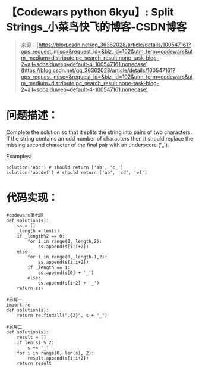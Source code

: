 <!--yml
category: codewars
date: 2022-08-13 11:51:47
-->

# 【Codewars python 6kyu】: Split Strings_小菜鸟快飞的博客-CSDN博客

> 来源：[https://blog.csdn.net/qq_36362028/article/details/100547161?ops_request_misc=&request_id=&biz_id=102&utm_term=codewars&utm_medium=distribute.pc_search_result.none-task-blog-2~all~sobaiduweb~default-4-100547161.nonecase](https://blog.csdn.net/qq_36362028/article/details/100547161?ops_request_misc=&request_id=&biz_id=102&utm_term=codewars&utm_medium=distribute.pc_search_result.none-task-blog-2~all~sobaiduweb~default-4-100547161.nonecase)

# 问题描述：

Complete the solution so that it splits the string into pairs of two characters. If the string contains an odd number of characters then it should replace the missing second character of the final pair with an underscore ('_').

Examples:

```
solution('abc') # should return ['ab', 'c_']
solution('abcdef') # should return ['ab', 'cd', 'ef']
```

# 代码实现：

```
#codewars第七题
def solution(s):
    ss = []
    _length = len(s)
    if _length%2 == 0:
        for i in range(0,_length,2):
            ss.append(s[i:i+2])
    else:
        for i in range(0,_length-1,2):
            ss.append(s[i:i+2])
        if _length == 1:
            ss.append(s[0] + '_')
        else:
            ss.append(s[i+2] + '_')
    return ss

#另解一
import re
def solution(s):
    return re.findall(".{2}", s + "_")

#另解二
def solution(s):
    result = []
    if len(s) % 2:
        s += '_'
    for i in range(0, len(s), 2):
        result.append(s[i:i+2])
    return result
```